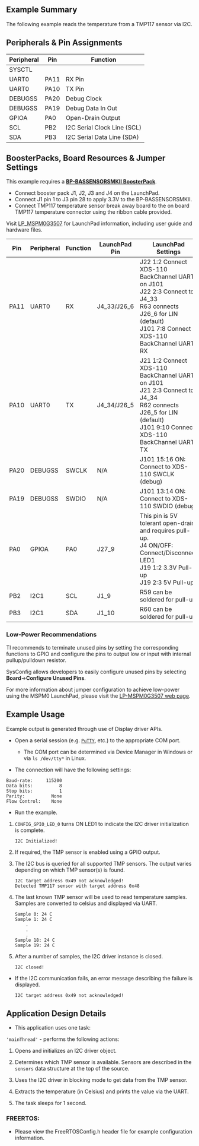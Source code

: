 ## Example Summary

The following example reads the temperature from a TMP117 sensor via I2C.

## Peripherals & Pin Assignments

| Peripheral | Pin | Function |
| --- | --- | --- |
| SYSCTL |  |  |
| UART0 | PA11 | RX Pin |
| UART0 | PA10 | TX Pin |
| DEBUGSS | PA20 | Debug Clock |
| DEBUGSS | PA19 | Debug Data In Out |
| GPIOA | PA0 | Open-Drain Output |
| SCL | PB2 | I2C Serial Clock Line (SCL) |
| SDA | PB3 | I2C Serial Data Line (SDA) |

## BoosterPacks, Board Resources & Jumper Settings

This example requires a [__BP-BASSENSORSMKII BoosterPack__](https://www.ti.com/tool/BP-BASSENSORSMKII).

* Connect booster pack J1, J2, J3 and J4 on the LaunchPad.
* Connect J1 pin 1 to J3 pin 28 to apply 3.3V to the BP-BASSENSORSMKII.
* Connect TMP117 temperature sensor break away board to the on board TMP117 temperature connector using the ribbon cable provided.

Visit [LP_MSPM0G3507](https://www.ti.com/tool/LP-MSPM0G3507) for LaunchPad information, including user guide and hardware files.

| Pin | Peripheral | Function | LaunchPad Pin | LaunchPad Settings |
| --- | --- | --- | --- | --- |
| PA11 | UART0 | RX | J4_33/J26_6 | J22 1:2 Connect XDS-110 BackChannel UART on J101<br>J22 2:3 Connect to J4_33<br>R63 connects J26_6 for LIN (default)<br>J101 7:8 Connect XDS-110 BackChannel UART RX |
| PA10 | UART0 | TX | J4_34/J26_5 | J21 1:2 Connect XDS-110 BackChannel UART on J101<br>J21 2:3 Connect to J4_34<br>R62 connects J26_5 for LIN (default)<br>J101 9:10 Connect XDS-110 BackChannel UART TX |
| PA20 | DEBUGSS | SWCLK | N/A | J101 15:16 ON: Connect to XDS-110 SWCLK (debug) |
| PA19 | DEBUGSS | SWDIO | N/A | J101 13:14 ON: Connect to XDS-110 SWDIO (debug) |
| PA0 | GPIOA | PA0 | J27_9 | This pin is 5V tolerant open-drain and requires pull-up.<br>J4 ON/OFF: Connect/Disconnect LED1<br>J19 1:2 3.3V Pull-up<br>J19 2:3 5V Pull-up |
| PB2 | I2C1 | SCL | J1_9 | R59 can be soldered for pull-up |
| PB3 | I2C1 | SDA | J1_10 | R60 can be soldered for pull-up |

### Low-Power Recommendations
TI recommends to terminate unused pins by setting the corresponding functions to
GPIO and configure the pins to output low or input with internal
pullup/pulldown resistor.

SysConfig allows developers to easily configure unused pins by selecting **Board**→**Configure Unused Pins**.

For more information about jumper configuration to achieve low-power using the
MSPM0 LaunchPad, please visit the [LP-MSPM0G3507 web page](https://www.ti.com/tool/LP-MSPM0G3507).

## Example Usage

Example output is generated through use of Display driver APIs.

* Open a serial session (e.g. [`PuTTY`](http://www.putty.org/ "PuTTY's
 Homepage"), etc.) to the appropriate COM port.
  * The COM port can be determined via Device Manager in Windows or via `ls /dev/tty*` in Linux.

* The connection will have the following settings:

```text
Baud-rate:     115200
Data bits:          8
Stop bits:          1
Parity:          None
Flow Control:    None
```

* Run the example.

1. `CONFIG_GPIO_LED_0` turns ON LED1 to indicate the I2C driver initialization is complete.

    ```text
    I2C Initialized!
    ```

2. If required, the TMP sensor is enabled using a GPIO output.

3. The I2C bus is queried for all supported TMP sensors. The output varies depending on
which TMP sensor(s) is found.

    ```text
    I2C target address 0x49 not acknowledged!
    Detected TMP117 sensor with target address 0x48
    ```

4. The last known TMP sensor will be used to read temperature samples. Samples
are converted to celsius and displayed via UART.

    ```text
    Sample 0: 24 C
    Sample 1: 24 C
        .
        .
        .
    Sample 18: 24 C
    Sample 19: 24 C
    ```

5. After a number of samples, the I2C driver instance is closed.

    ```text
    I2C closed!
    ```

* If the I2C communication fails, an error message describing
the failure is displayed.

    ```text
    I2C target address 0x49 not acknowledged!
    ```

## Application Design Details

* This application uses one task:

`'mainThread'` - performs the following actions:

1. Opens and initializes an I2C driver object.

2. Determines which TMP sensor is available. Sensors are described in the
`sensors` data structure at the top of the source.

3. Uses the I2C driver in blocking mode to get data from the TMP sensor.

4. Extracts the temperature (in Celsius) and prints the value via the UART.

5. The task sleeps for 1 second.

### FREERTOS:

* Please view the FreeRTOSConfig.h header file for example configuration information.
